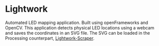 # Lightwork
Automated LED mapping application. Built using openFrameworks and OpenCV. This application detects physical LED locations using a webcam and saves the coordinates in an SVG file. The SVG can be loaded in the Processing counterpart, [Lightwork-Scraper](https://github.com/PWRFLcreative/Lightwork-Scraper).
